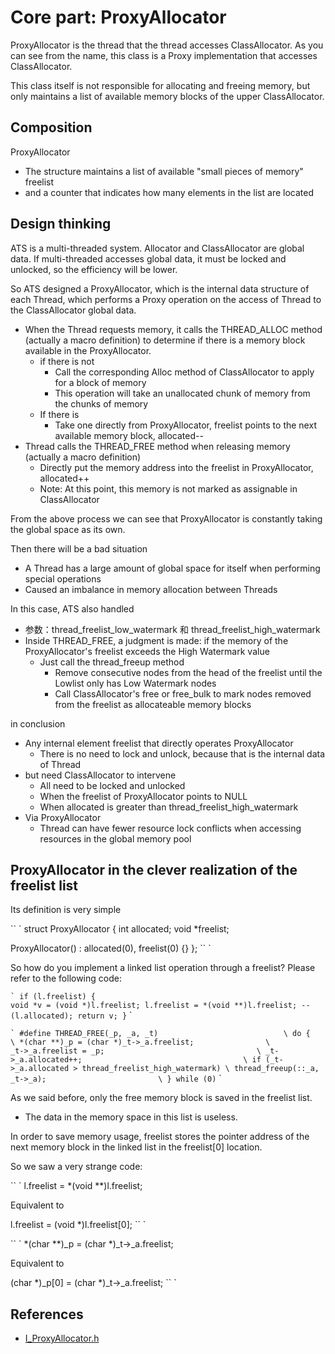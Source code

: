 # Core part: ProxyAllocator

ProxyAllocator is the thread that the thread accesses ClassAllocator. As you can see from the name, this class is a Proxy implementation that accesses ClassAllocator.

This class itself is not responsible for allocating and freeing memory, but only maintains a list of available memory blocks of the upper ClassAllocator.

## Composition

ProxyAllocator
- The structure maintains a list of available "small pieces of memory" freelist
- and a counter that indicates how many elements in the list are located


## Design thinking

ATS is a multi-threaded system. Allocator and ClassAllocator are global data. If multi-threaded accesses global data, it must be locked and unlocked, so the efficiency will be lower.

So ATS designed a ProxyAllocator, which is the internal data structure of each Thread, which performs a Proxy operation on the access of Thread to the ClassAllocator global data.

- When the Thread requests memory, it calls the THREAD_ALLOC method (actually a macro definition) to determine if there is a memory block available in the ProxyAllocator.
   - if there is not
      - Call the corresponding Alloc method of ClassAllocator to apply for a block of memory
      - This operation will take an unallocated chunk of memory from the chunks of memory
   - If there is
      - Take one directly from ProxyAllocator, freelist points to the next available memory block, allocated--
- Thread calls the THREAD_FREE method when releasing memory (actually a macro definition)
   - Directly put the memory address into the freelist in ProxyAllocator, allocated++
   - Note: At this point, this memory is not marked as assignable in ClassAllocator

From the above process we can see that ProxyAllocator is constantly taking the global space as its own.

Then there will be a bad situation

- A Thread has a large amount of global space for itself when performing special operations
- Caused an imbalance in memory allocation between Threads

In this case, ATS also handled

- 参数：thread_freelist_low_watermark 和 thread_freelist_high_watermark
- Inside THREAD_FREE, a judgment is made: if the memory of the ProxyAllocator's freelist exceeds the High Watermark value
   - Just call the thread_freeup method
      - Remove consecutive nodes from the head of the freelist until the Lowlist only has Low Watermark nodes
      - Call ClassAllocator's free or free_bulk to mark nodes removed from the freelist as allocateable memory blocks

in conclusion

- Any internal element freelist that directly operates ProxyAllocator
   - There is no need to lock and unlock, because that is the internal data of Thread
- but need ClassAllocator to intervene
   - All need to be locked and unlocked
   - When the freelist of ProxyAllocator points to NULL
   - When allocated is greater than thread_freelist_high_watermark
- Via ProxyAllocator
   - Thread can have fewer resource lock conflicts when accessing resources in the global memory pool


## ProxyAllocator in the clever realization of the freelist list

Its definition is very simple

`` `
struct ProxyAllocator {
  int allocated;
  void *freelist;

  ProxyAllocator() : allocated(0), freelist(0) {}
};
`` `

So how do you implement a linked list operation through a freelist? Please refer to the following code:

`` `
  if (l.freelist) {                                                                                                
    void *v = (void *)l.freelist;
    l.freelist = *(void **)l.freelist;
    --(l.allocated);
    return v;
  }
`` `

`` `
#define THREAD_FREE(_p, _a, _t)                            \
  do {                                                     \
    *(char **)_p = (char *)_t->_a.freelist;                \                                                       
    _t->_a.freelist = _p;                                  \
    _t->_a.allocated++;                                    \
    if (_t->_a.allocated > thread_freelist_high_watermark) \
      thread_freeup(::_a, _t->_a);                         \
  } while (0)
`` `

As we said before, only the free memory block is saved in the freelist list.

- The data in the memory space in this list is useless.

In order to save memory usage, freelist stores the pointer address of the next memory block in the linked list in the freelist[0] location.

So we saw a very strange code:

`` `
l.freelist = *(void **)l.freelist;

Equivalent to

l.freelist = (void *)l.freelist[0];
`` `

`` `
*(char **)_p = (char *)_t->_a.freelist;

Equivalent to

(char *)_p[0] = (char *)_t->_a.freelist;
`` `

## References
- [I_ProxyAllocator.h](http://github.com/apache/trafficserver/tree/master/iocore/eventsystem/I_ProxyAllocator.h)

